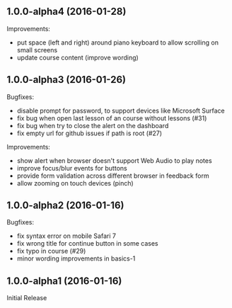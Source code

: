 ## 1.0.0-alpha4 (2016-01-28)

Improvements:

- put space (left and right) around piano keyboard to allow scrolling on small screens
- update course content (improve wording)

## 1.0.0-alpha3 (2016-01-26)

Bugfixes:

- disable prompt for password, to support devices like Microsoft Surface
- fix bug when open last lesson of an course without lessons (#31)
- fix bug when try to close the alert on the dashboard
- fix empty url for github issues if path is root (#27)

Improvements:

- show alert when browser doesn't support Web Audio to play notes
- improve focus/blur events for buttons
- provide form validation across different browser in feedback form
- allow zooming on touch devices (pinch)

## 1.0.0-alpha2 (2016-01-16)

Bugfixes:

  - fix syntax error on mobile Safari 7
  - fix wrong title for continue button in some cases
  - fix typo in course (#29)
  - minor wording improvements in basics-1

## 1.0.0-alpha1 (2016-01-16)

  Initial Release

